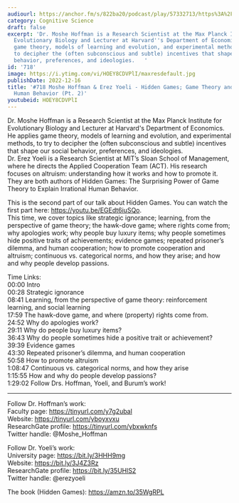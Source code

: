 ```yaml
---
audiourl: https://anchor.fm/s/822ba20/podcast/play/57332713/https%3A%2F%2Fd3ctxlq1ktw2nl.cloudfront.net%2Fstaging%2F2022-8-9%2Fa07b146a-acac-50b7-4619-861b32bff486.m4a
category: Cognitive Science
draft: false
excerpt: 'Dr. Moshe Hoffman is a Research Scientist at the Max Planck Institute for
  Evolutionary Biology and Lecturer at Harvard''s Department of Economics. He applies
  game theory, models of learning and evolution, and experimental methods, to try
  to decipher the (often subconscious and subtle) incentives that shape our social
  behavior, preferences, and ideologies.   '
id: '718'
image: https://i.ytimg.com/vi/HOEY8CDVPlI/maxresdefault.jpg
publishDate: 2022-12-16
title: '#718 Moshe Hoffman & Erez Yoeli - Hidden Games; Game Theory and Irrational
  Human Behavior (Pt. 2)'
youtubeid: HOEY8CDVPlI
---
```

<div class="timelinks">

Dr. Moshe Hoffman is a Research Scientist at the Max Planck Institute for Evolutionary Biology and Lecturer at Harvard's Department of Economics. He applies game theory, models of learning and evolution, and experimental methods, to try to decipher the (often subconscious and subtle) incentives that shape our social behavior, preferences, and ideologies.   
Dr. Erez Yoeli is a Research Scientist at MIT’s Sloan School of Management, where he directs the Applied Cooperation Team (ACT). His research focuses on altruism: understanding how it works and how to promote it.   
They are both authors of Hidden Games: The Surprising Power of Game Theory to Explain Irrational Human Behavior.

This is the second part of our talk about Hidden Games. You can watch the first part here: https://youtu.be/EGEdt6iuSQo.  
This time, we cover topics like strategic ignorance; learning, from the perspective of game theory; the hawk-dove game; where rights come from; why apologies work; why people buy luxury items; why people sometimes hide positive traits of achievements; evidence games; repeated prisoner’s dilemma, and human cooperation; how to promote cooperation and altruism; continuous vs. categorical norms, and how they arise; and how and why people develop passions.



Time Links:  
<time>00:00</time> Intro  
<time>00:28</time> Strategic ignorance  
<time>08:41</time> Learning, from the perspective of game theory: reinforcement learning, and social learning  
<time>17:59</time> The hawk-dove game, and where (property) rights come from.  
<time>24:52</time> Why do apologies work?  
<time>29:11</time> Why do people buy luxury items?  
<time>36:43</time> Why do people sometimes hide a positive trait or achievement?  
<time>39:39</time> Evidence games  
<time>43:30</time> Repeated prisoner’s dilemma, and human cooperation  
<time>50:58</time> How to promote altruism  
<time>1:08:47</time> Continuous vs. categorical norms, and how they arise  
<time>1:15:55</time> How and why do people develop passions?  
<time>1:29:02</time> Follow Drs. Hoffman, Yoeli, and Burum’s work!

---

Follow Dr. Hoffman’s work:  
Faculty page: https://tinyurl.com/y7g2ubal  
Website: https://tinyurl.com/yboyxvxu  
ResearchGate profile: https://tinyurl.com/ybxwknfs  
Twitter handle: @Moshe_Hoffman

Follow Dr. Yoeli’s work:  
University page: https://bit.ly/3HHH9mg  
Website: https://bit.ly/3J4Z3Rz  
ResearchGate profile: https://bit.ly/35UHlS2  
Twitter handle: @erezyoeli

The book (Hidden Games): https://amzn.to/35WgRPL
</div>

